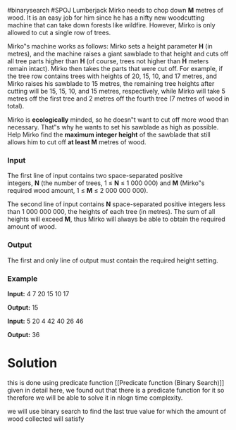 #binarysearch #SPOJ
Lumberjack Mirko needs to chop down **M** metres of wood. It is an easy job for him since he has a nifty new woodcutting machine that can take down forests like wildfire. However, Mirko is only allowed to cut a single row of trees.

Mirko‟s machine works as follows: Mirko sets a height parameter **H** (in metres), and the machine raises a giant sawblade to that height and cuts off all tree parts higher than **H** (of course, trees not higher than **H** meters remain intact). Mirko then takes the parts that were cut off. For example, if the tree row contains trees with heights of 20, 15, 10, and 17 metres, and Mirko raises his sawblade to 15 metres, the remaining tree heights after cutting will be 15, 15, 10, and 15 metres, respectively, while Mirko will take 5 metres off the first tree and 2 metres off the fourth tree (7 metres of wood in total).

Mirko is **ecologically** minded, so he doesn‟t want to cut off more wood than necessary. That‟s why he wants to set his sawblade as high as possible. Help Mirko find the **maximum integer height** of the sawblade that still allows him to cut off **at least M** metres of wood.

### Input

The first line of input contains two space-separated positive integers, **N** (the number of trees, 1 ≤ **N** ≤ 1 000 000) and **M** (Mirko‟s required wood amount, 1 ≤ **M** ≤ 2 000 000 000).

The second line of input contains **N** space-separated positive integers less than 1 000 000 000, the heights of each tree (in metres). The sum of all heights will exceed **M**, thus Mirko will always be able to obtain the required amount of wood.

### Output

The first and only line of output must contain the required height setting.

### Example

**Input:**
4 7
20 15 10 17

**Output:**
15

**Input:**
5 20
4 42 40 26 46

**Output:**
36

# Solution
this is done using predicate function [[Predicate function (Binary Search)]] given in detail here, we found out that there is a predicate function for it so therefore we will be able to solve it in nlogn time complexity.

we will use binary search to find the last true value for which the amount of wood collected will satisfy